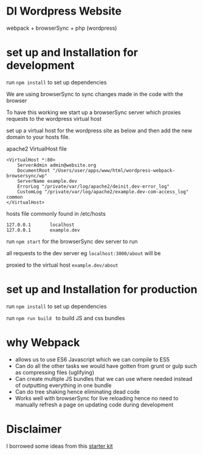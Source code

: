 # DI Wordpress Website

webpack + browserSync  + php (wordpress)

# set up and Installation for development

run  ```npm install``` to set up dependencies

We are using browserSync to sync changes made in the code with the browser

To have this working we start up a browserSync server which proxies requests to the wordpress virtual host

set up a virtual host for the wordpress site as below and then add the new domain to your hosts file.

apache2 VirtualHost file
```
<VirtualHost *:80>
    ServerAdmin admin@website.org
    DocumentRoot "/Users/user/apps/www/html/wordpress-webpack-browsersync/wp"
    ServerName example.dev
    ErrorLog "/private/var/log/apache2/deinit.dev-error_log"
    CustomLog "/private/var/log/apache2/example.dev-com-access_log" common
</VirtualHost>

```
hosts file commonly found in /etc/hosts
```
127.0.0.1       localhost
127.0.0.1       example.dev
```

run ``` npm start ``` for the browserSync dev server to run

all requests to the dev server eg ```localhost:3000/about``` will be

proxied to the virtual host ```example.dev/about```

# set up and Installation for production

run  ```npm install``` to set up dependencies

run ```npm run build ``` to build JS and css bundles

# why Webpack

- allows us to use ES6 Javascript which we can compile to ES5
- Can do all the other tasks we would have gotten from grunt or gulp such as compressing files (uglifying)
- Can create multiple JS bundles that we can use where needed instead of outputting everything in one bundle
- Can do tree shaking hence eliminating dead code
- Works well with browserSync for live reloading hence no need to manually refresh a page on updating code during development

# Disclaimer

 I borrowed some ideas from this [starter kit](https://github.com/bionikspoon/webpack-hmr-wordpress)
